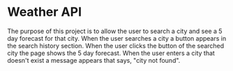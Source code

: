 # Weather API

The purpose of this project is to allow the user to search a city and see a 5 day forecast for that city.
When the user searches a city a button appears in the search history section.
When the user clicks the button of the searched city the page shows the 5 day forecast.
When the user enters a city that doesn't exist a message appears that says, "city not found".
